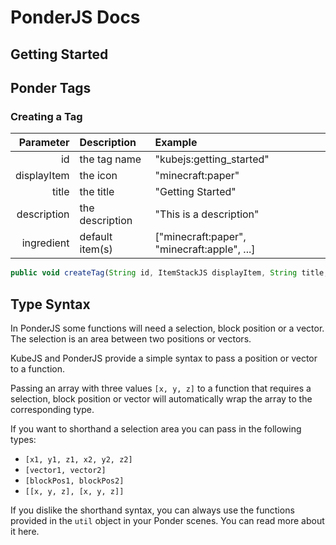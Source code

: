 # PonderJS Docs

## Getting Started

## Ponder Tags

### Creating a Tag

Parameter   |   Description     | Example
---:        | :---              | :---
id          |   the tag name    |   "kubejs:getting_started"
displayItem |   the icon        |   "minecraft:paper"
title       |   the title       |   "Getting Started"
description |   the description |   "This is a description"
ingredient  |   default item(s) |   ["minecraft:paper", "minecraft:apple", ...]

```js
public void createTag(String id, ItemStackJS displayItem, String title, String description, IngredientJS ingredient)
```

## Type Syntax

In PonderJS some functions will need a selection, block position or a vector. The selection is an area between two positions or vectors.

KubeJS and PonderJS provide a simple syntax to pass a position or vector to a function.

Passing an array with three values `[x, y, z]` to a function that requires a selection, block position or vector will automatically wrap the array to the corresponding type.

If you want to shorthand a selection area you can pass in the following types:

* `[x1, y1, z1, x2, y2, z2]`
* `[vector1, vector2]`
* `[blockPos1, blockPos2]`
* `[[x, y, z], [x, y, z]]`

If you dislike the shorthand syntax, you can always use the functions provided in the `util` object in your Ponder scenes. You can read more about it here.
